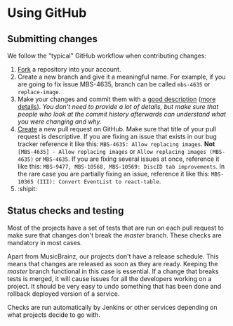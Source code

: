 # Using GitHub

## Submitting changes

We follow the "typical" GitHub workflow when contributing changes:

1. [Fork](https://help.github.com/articles/fork-a-repo/) a repository into your account.
2. Create a new branch and give it a meaningful name. For example, if you are going to fix issue MBS-4635, branch can be
   called `mbs-4635` or `replace-image`.
3. Make your changes and commit them with a [good description](http://tbaggery.com/2008/04/19/a-note-about-git-commit-messages.html)
   ([more details](https://chris.beams.io/posts/git-commit/)). *You don't need to provide a lot
   of details, but make sure that people who look at the commit history afterwards can understand what you were changing
   and why.*
4. [Create](https://help.github.com/articles/creating-a-pull-request/) a new pull request on GitHub. Make sure that
   title of your pull request is descriptive. If you are fixing an issue that exists in our bug tracker reference it
   like this: `MBS-4635: Allow replacing images`. **Not** `[MBS-4635] - Allow replacing images` or `Allow replacing images
   (MBS-4635)` or `MBS-4635`.
   If you are fixing several issues at once, reference it like this: `MBS-9477, MBS-10568, MBS-10569: DiscID tab improvements`.
   In the rare case you are partially fixing an issue, reference it like this: `MBS-10365 (III): Convert EventList to react-table`.
5. :shipit:

## Status checks and testing

Most of the projects have a set of tests that are run on each pull request to make sure that changes don't break the
*master* branch. These checks are mandatory in most cases.

Apart from MusicBrainz, our projects don't have a release schedule. This means that changes are released as soon as they
are ready. Keeping the *master* branch functional in this case is essential. If a change that breaks tests is merged, it
will cause issues for all the developers working on a project. It should be very easy to undo something that has been done
and rollback deployed version of a service.

Checks are run automatically by Jenkins or other services depending on what projects decide to go with.
